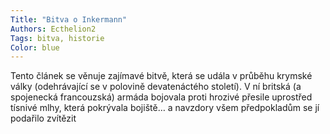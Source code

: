 ```yaml
---
Title: "Bitva o Inkermann"
Authors: Ecthelion2
Tags: bitva, historie
Color: blue
---
```

Tento článek se věnuje zajímavé bitvě, která
se udála v průběhu krymské války (odehrávající
se v polovině devatenáctého století). V
ní britská (a spojenecká francouzská) armáda
bojovala proti hrozivé přesile uprostřed tísnivé
mlhy, která pokrývala bojiště… a navzdory
všem předpokladům se jí podařilo zvítězit
